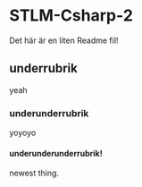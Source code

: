 # STLM-Csharp-2
Det här är en liten Readme fil!

## underrubrik
yeah
        
### underunderrubrik
yoyoyo

#### underunderunderrubrik!
newest thing.